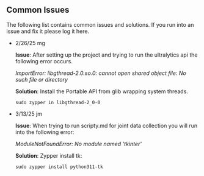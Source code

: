 ## Common Issues

The following list contains common issues and solutions. If you run into an issue and fix it please log it here.

- 2/26/25 mg 

    **Issue**: After setting up the project and trying to run the ultralytics api the following error occurs. 

    *ImportError: libgthread-2.0.so.0: cannot open shared object file: No such file or directory*

    **Solution**: Install the Portable API from glib wrapping system threads.

    ```
    sudo zypper in libgthread-2_0-0
    ```

- 3/13/25 jm 

    **Issue**: When trying to run scripty.md for joint data collection you will run into the following error:

    *ModuleNotFoundError: No module named 'tkinter'*

    **Solution**: Zypper install tk:

    ```
    sudo zypper install python311-tk
    ```
